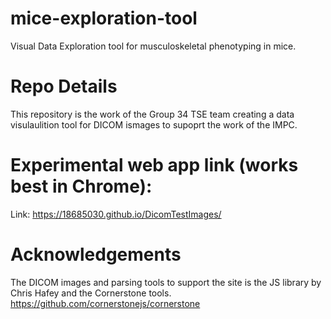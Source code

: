 # mice-exploration-tool
Visual Data Exploration tool for musculoskeletal phenotyping in mice.

# Repo Details
This repository is the work of the Group 34 TSE team creating a data visulaulition tool for DICOM ismages to supoprt the work of the IMPC. 

# Experimental web app link (works best in Chrome):
Link: https://18685030.github.io/DicomTestImages/

# Acknowledgements
The DICOM images and parsing tools to support the site is the JS library by Chris Hafey and the Cornerstone tools.
https://github.com/cornerstonejs/cornerstone


